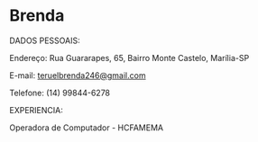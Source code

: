 # Brenda            

DADOS PESSOAIS:

Endereço: Rua Guararapes, 65, Bairro Monte Castelo, Marília-SP

E-mail: teruelbrenda246@gmail.com

Telefone: (14) 99844-6278

EXPERIENCIA:

Operadora de Computador - HCFAMEMA
